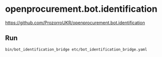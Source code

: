 # openprocurement.bot.identification

https://github.com/ProzorroUKR/openprocurement.bot.identification

## Run

`bin/bot_identification_bridge etc/bot_identification_bridge.yaml`
